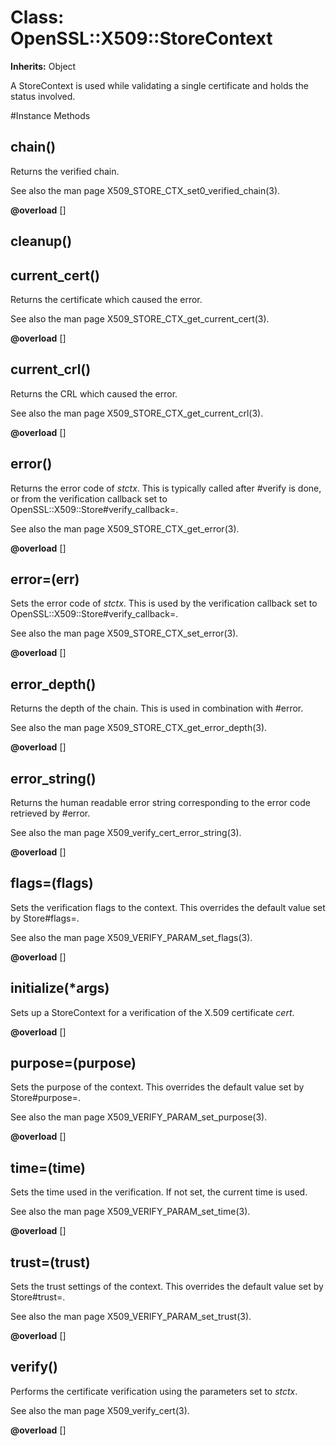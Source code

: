 # Class: OpenSSL::X509::StoreContext
**Inherits:** Object
    

A StoreContext is used while validating a single certificate and holds the
status involved.



#Instance Methods
## chain() [](#method-i-chain)
Returns the verified chain.

See also the man page X509_STORE_CTX_set0_verified_chain(3).

**@overload** [] 

## cleanup() [](#method-i-cleanup)

## current_cert() [](#method-i-current_cert)
Returns the certificate which caused the error.

See also the man page X509_STORE_CTX_get_current_cert(3).

**@overload** [] 

## current_crl() [](#method-i-current_crl)
Returns the CRL which caused the error.

See also the man page X509_STORE_CTX_get_current_crl(3).

**@overload** [] 

## error() [](#method-i-error)
Returns the error code of *stctx*. This is typically called after #verify is
done, or from the verification callback set to
OpenSSL::X509::Store#verify_callback=.

See also the man page X509_STORE_CTX_get_error(3).

**@overload** [] 

## error=(err) [](#method-i-error=)
Sets the error code of *stctx*. This is used by the verification callback set
to OpenSSL::X509::Store#verify_callback=.

See also the man page X509_STORE_CTX_set_error(3).

**@overload** [] 

## error_depth() [](#method-i-error_depth)
Returns the depth of the chain. This is used in combination with #error.

See also the man page X509_STORE_CTX_get_error_depth(3).

**@overload** [] 

## error_string() [](#method-i-error_string)
Returns the human readable error string corresponding to the error code
retrieved by #error.

See also the man page X509_verify_cert_error_string(3).

**@overload** [] 

## flags=(flags) [](#method-i-flags=)
Sets the verification flags to the context. This overrides the default value
set by Store#flags=.

See also the man page X509_VERIFY_PARAM_set_flags(3).

**@overload** [] 

## initialize(*args) [](#method-i-initialize)
Sets up a StoreContext for a verification of the X.509 certificate *cert*.

**@overload** [] 

## purpose=(purpose) [](#method-i-purpose=)
Sets the purpose of the context. This overrides the default value set by
Store#purpose=.

See also the man page X509_VERIFY_PARAM_set_purpose(3).

**@overload** [] 

## time=(time) [](#method-i-time=)
Sets the time used in the verification. If not set, the current time is used.

See also the man page X509_VERIFY_PARAM_set_time(3).

**@overload** [] 

## trust=(trust) [](#method-i-trust=)
Sets the trust settings of the context. This overrides the default value set
by Store#trust=.

See also the man page X509_VERIFY_PARAM_set_trust(3).

**@overload** [] 

## verify() [](#method-i-verify)
Performs the certificate verification using the parameters set to *stctx*.

See also the man page X509_verify_cert(3).

**@overload** [] 

